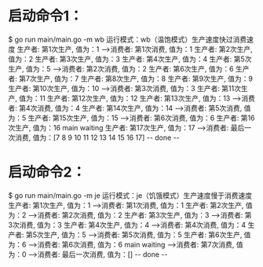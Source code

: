# 启动命令1：
$ go run main/main.go -m wb
运行模式：wb（温饱模式）生产速度快过消费速度
生产者: 第1次生产, 值为：1
-->消费者: 第1次消费, 值为：1
生产者: 第2次生产, 值为：2
生产者: 第3次生产, 值为：3
生产者: 第4次生产, 值为：4
生产者: 第5次生产, 值为：5
-->消费者: 第2次消费, 值为：2
生产者: 第6次生产, 值为：6
生产者: 第7次生产, 值为：7
生产者: 第8次生产, 值为：8
生产者: 第9次生产, 值为：9
生产者: 第10次生产, 值为：10
-->消费者: 第3次消费, 值为：3
生产者: 第11次生产, 值为：11
生产者: 第12次生产, 值为：12
生产者: 第13次生产, 值为：13
-->消费者: 第4次消费, 值为：4
生产者: 第14次生产, 值为：14
-->消费者: 第5次消费, 值为：5
生产者: 第15次生产, 值为：15
-->消费者: 第6次消费, 值为：6
生产者: 第16次生产, 值为：16
main waiting
生产者: 第17次生产, 值为：17
-->消费者: 最后一次消费, 值为：[7 8 9 10 11 12 13 14 15 16 17]
-- done --

# 启动命令2：
$ go run main/main.go -m je
运行模式：je（饥饿模式）生产速度慢于消费速度
生产者: 第1次生产, 值为：1
-->消费者: 第1次消费, 值为：1
生产者: 第2次生产, 值为：2
-->消费者: 第2次消费, 值为：2
生产者: 第3次生产, 值为：3
-->消费者: 第3次消费, 值为：3
生产者: 第4次生产, 值为：4
-->消费者: 第4次消费, 值为：4
生产者: 第5次生产, 值为：5
-->消费者: 第5次消费, 值为：5
生产者: 第6次生产, 值为：6
-->消费者: 第6次消费, 值为：6
main waiting
-->消费者: 第7次消费, 值为：0
-->消费者: 最后一次消费, 值为：[]
-- done --

